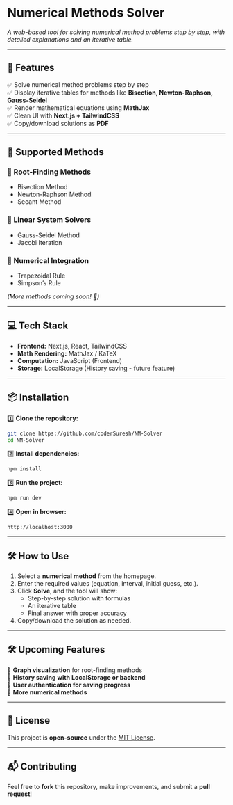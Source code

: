 # Numerical Methods Solver

*A web-based tool for solving numerical method problems step by step, with detailed explanations and an iterative table.*

---

## 🚀 Features

✅ Solve numerical method problems step by step  
✅ Display iterative tables for methods like **Bisection, Newton-Raphson, Gauss-Seidel**  
✅ Render mathematical equations using **MathJax**  
✅ Clean UI with **Next.js + TailwindCSS**  
✅ Copy/download solutions as **PDF**  

---

## 📌 Supported Methods

### 🔹 Root-Finding Methods  

- Bisection Method  
- Newton-Raphson Method  
- Secant Method  

### 🔹 Linear System Solvers  

- Gauss-Seidel Method  
- Jacobi Iteration  

### 🔹 Numerical Integration  

- Trapezoidal Rule  
- Simpson’s Rule  

*(More methods coming soon! 🚀)*  

---

## 💻 Tech Stack

- **Frontend:** Next.js, React, TailwindCSS  
- **Math Rendering:** MathJax / KaTeX  
- **Computation:** JavaScript (Frontend)  
- **Storage:** LocalStorage (History saving - future feature)  

---

## 📦 Installation

1️⃣ **Clone the repository:**  

```bash
git clone https://github.com/coderSuresh/NM-Solver
cd NM-Solver
```  

2️⃣ **Install dependencies:**  

```bash
npm install
```  

3️⃣ **Run the project:**  

```bash
npm run dev
```  

4️⃣ **Open in browser:**  

```url
http://localhost:3000
```

---

## 🛠 How to Use

1. Select a **numerical method** from the homepage.  
2. Enter the required values (equation, interval, initial guess, etc.).  
3. Click **Solve**, and the tool will show:  
   - Step-by-step solution with formulas  
   - An iterative table  
   - Final answer with proper accuracy  
4. Copy/download the solution as needed.  

<!-- ---

## 📸 Screenshots  

*(Add images of your project UI here once available)*   -->

---

## 🛠 Upcoming Features  

🚀 **Graph visualization** for root-finding methods  
🚀 **History saving with LocalStorage or backend**  
🚀 **User authentication for saving progress**  
🚀 **More numerical methods**  

---

## 📝 License  

This project is **open-source** under the [MIT License](LICENSE).  

---

## 📬 Contributing  

Feel free to **fork** this repository, make improvements, and submit a **pull request**!  
